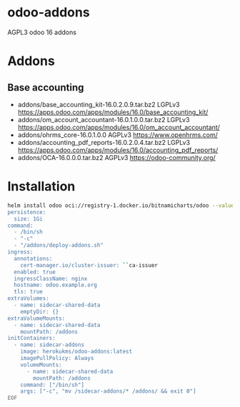 # odoo-addons
AGPL3 odoo 16 addons

# Addons
## Base accounting
- addons/base_accounting_kit-16.0.2.0.9.tar.bz2 LGPLv3 https://apps.odoo.com/apps/modules/16.0/base_accounting_kit/
- addons/om_account_accountant-16.0.1.0.0.tar.bz2 LGPLv3 https://apps.odoo.com/apps/modules/16.0/om_account_accountant/
- addons/ohrms_core-16.0.1.0.0 AGPLv3 https://www.openhrms.com/
- addons/accounting_pdf_reports-16.0.2.0.4.tar.bz2 LGPLv3 https://apps.odoo.com/apps/modules/16.0/accounting_pdf_reports/
- addons/OCA-16.0.0.0.tar.bz2 AGPLv3 https://odoo-community.org/

# Installation
```sh
helm install odoo oci://registry-1.docker.io/bitnamicharts/odoo --values - << EOF
persistence:
  size: 1Gi
command:
  - /bin/sh
  - "-c"
  - "/addons/deploy-addons.sh"
ingress:
  annotations:
    cert-manager.io/cluster-issuer: ``ca-issuer
  enabled: true
  ingressClassName: nginx
  hostname: odoo.example.org
  tls: true
extraVolumes:
  - name: sidecar-shared-data
    emptyDir: {}
extraVolumeMounts:
  - name: sidecar-shared-data
    mountPath: /addons
initContainers:
  - name: sidecar-addons
    image: herokukms/odoo-addons:latest
    imagePullPolicy: Always
    volumeMounts:
      - name: sidecar-shared-data
        mountPath: /addons
    command: ["/bin/sh"]
    args: ["-c", "mv /sidecar-addons/* /addons/ && exit 0"]
EOF
```
